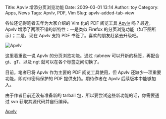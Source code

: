 Title: Apvlv 增添分页浏览功能
Date: 2009-03-01 13:14
Author: toy
Category: Apps, News
Tags: Apvlv, PDF, Vim
Slug: apvlv-added-tab-view

各位还记得笔者去年为大家介绍的 Vim 化的 PDF 阅览工具
[Apvlv](http://linuxtoy.org/archives/apvlv.html) 吗？最近，Apvlv
增添了两项不错的新特性：一是类似 Firefox
的分页浏览功能（如下图所示）；二是，现在 Apvlv 支持 PDF
书签了。喜欢的朋友赶紧去升级吧。

![Apvlv](http://i.linuxtoy.org/images/2009/02/apvlv-tab.png)

这里着重说一说 Apvlv 的分页浏览功能。通过 :tabnew 可以开新的标签，再配合
gt、gT、以及 ngt 就可以在各个标签之间切换了。

目前，笔者已将 Apvlv 作为主要的 PDF 阅览工具使用，但 Apvlv
还缺少一项重要功能，即对带密码保护的 PDF 提供支持。期待作者在 Apvlv
后续版本中能够加入。

由于作者目前还没有准备新的 tarball
包，所以要尝试这些新功能的话，你需要通过 svn 获取其源代码并自行编译。

[Apvlv](http://code.google.com/p/apvlv/source/checkout)
